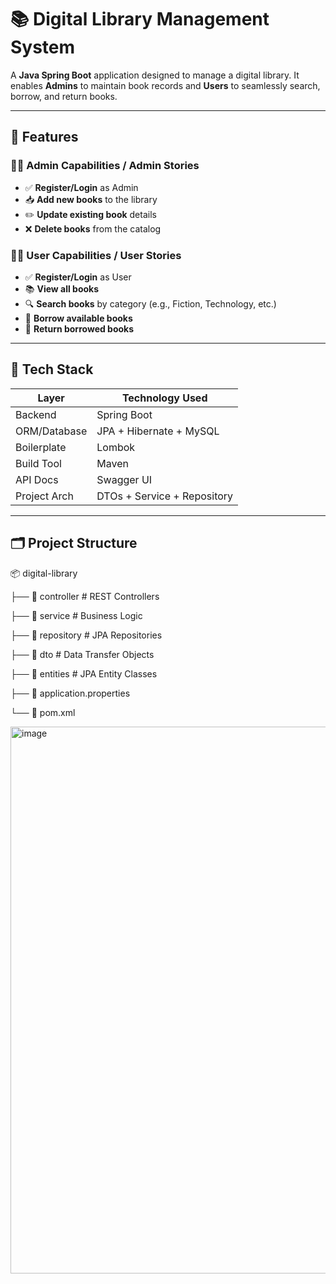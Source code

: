 # 📚 Digital Library Management System

A  **Java Spring Boot** application designed to manage a digital library. It enables **Admins** to maintain book records and **Users** to seamlessly search, borrow, and return books.

---

## 🚀 Features

### 👩‍💼 Admin Capabilities /  Admin Stories

- ✅ **Register/Login** as Admin
- 📥 **Add new books** to the library
- ✏️ **Update existing book** details
- ❌ **Delete books** from the catalog

### 🙋‍♂️ User Capabilities / User Stories

- ✅ **Register/Login** as User
- 📚 **View all books**
- 🔍 **Search books** by category (e.g., Fiction, Technology, etc.)
- 📖 **Borrow available books**
- 🔁 **Return borrowed books**

---

## 🧩 Tech Stack

| Layer         | Technology Used             |
|--------------|------------------------------|
| Backend       | Spring Boot                 |
| ORM/Database  | JPA + Hibernate + MySQL     |
| Boilerplate   | Lombok                     |
| Build Tool    | Maven                      |
| API Docs      | Swagger UI                 |
| Project Arch  | DTOs + Service + Repository|

---

## 🗂️ Project Structure

📦 digital-library

├── 📁 controller # REST Controllers

├── 📁 service # Business Logic

├── 📁 repository # JPA Repositories

├── 📁 dto # Data Transfer Objects

├── 📁 entities # JPA Entity Classes

├── 📄 application.properties

└── 📄 pom.xml

<img width="1915" height="875" alt="image" src="https://github.com/user-attachments/assets/5ada0cd6-cc1d-46bc-8ba5-39e9e4662c8d" />

